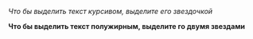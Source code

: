 _Что бы выделить текст курсивом, выделите его звездочкой_

**Что бы выделить текст полужирным, выделите го двумя звездами**
